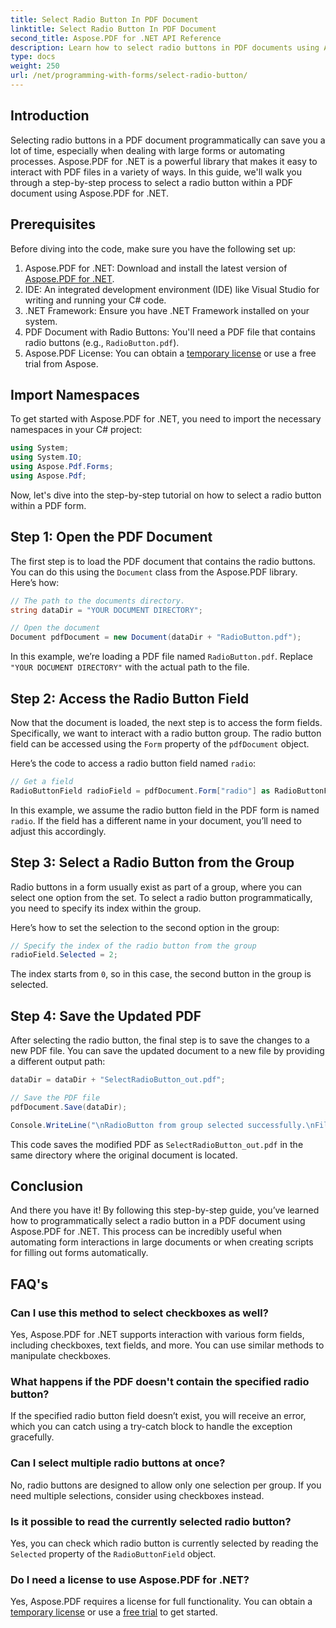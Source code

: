 ```yaml
---
title: Select Radio Button In PDF Document
linktitle: Select Radio Button In PDF Document
second_title: Aspose.PDF for .NET API Reference
description: Learn how to select radio buttons in PDF documents using Aspose.PDF for .NET with this step-by-step guide. Automate form interactions easily.
type: docs
weight: 250
url: /net/programming-with-forms/select-radio-button/
---
```

## Introduction

Selecting radio buttons in a PDF document programmatically can save you a lot of time, especially when dealing with large forms or automating processes. Aspose.PDF for .NET is a powerful library that makes it easy to interact with PDF files in a variety of ways. In this guide, we'll walk you through a step-by-step process to select a radio button within a PDF document using Aspose.PDF for .NET. 

## Prerequisites

Before diving into the code, make sure you have the following set up:

1. Aspose.PDF for .NET: Download and install the latest version of [Aspose.PDF for .NET](https://releases.aspose.com/pdf/net/).
2. IDE: An integrated development environment (IDE) like Visual Studio for writing and running your C# code.
3. .NET Framework: Ensure you have .NET Framework installed on your system.
4. PDF Document with Radio Buttons: You'll need a PDF file that contains radio buttons (e.g., `RadioButton.pdf`).
5. Aspose.PDF License: You can obtain a [temporary license](https://purchase.aspose.com/temporary-license/) or use a free trial from Aspose.

## Import Namespaces

To get started with Aspose.PDF for .NET, you need to import the necessary namespaces in your C# project:

```csharp
using System;
using System.IO;
using Aspose.Pdf.Forms;
using Aspose.Pdf;
```

Now, let's dive into the step-by-step tutorial on how to select a radio button within a PDF form.

## Step 1: Open the PDF Document

The first step is to load the PDF document that contains the radio buttons. You can do this using the `Document` class from the Aspose.PDF library. Here’s how:

```csharp
// The path to the documents directory.
string dataDir = "YOUR DOCUMENT DIRECTORY";

// Open the document
Document pdfDocument = new Document(dataDir + "RadioButton.pdf");
```

In this example, we’re loading a PDF file named `RadioButton.pdf`. Replace `"YOUR DOCUMENT DIRECTORY"` with the actual path to the file.

## Step 2: Access the Radio Button Field

Now that the document is loaded, the next step is to access the form fields. Specifically, we want to interact with a radio button group. The radio button field can be accessed using the `Form` property of the `pdfDocument` object.

Here’s the code to access a radio button field named `radio`:

```csharp
// Get a field
RadioButtonField radioField = pdfDocument.Form["radio"] as RadioButtonField;
```

In this example, we assume the radio button field in the PDF form is named `radio`. If the field has a different name in your document, you’ll need to adjust this accordingly.

## Step 3: Select a Radio Button from the Group

Radio buttons in a form usually exist as part of a group, where you can select one option from the set. To select a radio button programmatically, you need to specify its index within the group. 

Here’s how to set the selection to the second option in the group:

```csharp
// Specify the index of the radio button from the group
radioField.Selected = 2;
```

The index starts from `0`, so in this case, the second button in the group is selected.

## Step 4: Save the Updated PDF

After selecting the radio button, the final step is to save the changes to a new PDF file. You can save the updated document to a new file by providing a different output path:

```csharp
dataDir = dataDir + "SelectRadioButton_out.pdf";

// Save the PDF file
pdfDocument.Save(dataDir);

Console.WriteLine("\nRadioButton from group selected successfully.\nFile saved at " + dataDir);
```

This code saves the modified PDF as `SelectRadioButton_out.pdf` in the same directory where the original document is located.

## Conclusion

And there you have it! By following this step-by-step guide, you’ve learned how to programmatically select a radio button in a PDF document using Aspose.PDF for .NET. This process can be incredibly useful when automating form interactions in large documents or when creating scripts for filling out forms automatically.

## FAQ's

### Can I use this method to select checkboxes as well?  
Yes, Aspose.PDF for .NET supports interaction with various form fields, including checkboxes, text fields, and more. You can use similar methods to manipulate checkboxes.

### What happens if the PDF doesn't contain the specified radio button?  
If the specified radio button field doesn’t exist, you will receive an error, which you can catch using a try-catch block to handle the exception gracefully.

### Can I select multiple radio buttons at once?  
No, radio buttons are designed to allow only one selection per group. If you need multiple selections, consider using checkboxes instead.

### Is it possible to read the currently selected radio button?  
Yes, you can check which radio button is currently selected by reading the `Selected` property of the `RadioButtonField` object.

### Do I need a license to use Aspose.PDF for .NET?  
Yes, Aspose.PDF requires a license for full functionality. You can obtain a [temporary license](https://purchase.aspose.com/temporary-license/) or use a [free trial](https://releases.aspose.com/) to get started.

